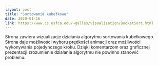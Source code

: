 ```yaml
---
layout: post
title: "Sortowanie kubełkowe"
date: 2020-01-16
link: https://www.cs.usfca.edu/~galles/visualization/BucketSort.html
---
```

Strona zawiera wizualizacje działania algorytmu sortowania kubełkowego. Strona daje możliwości wyboru prędkości animacji oraz możliwości wykonywania pojedynczego kroku. Dzięki komentarzom oraz graficznej prezentacji zrozumienie działania algorytmu nie powinno stanowić problemu. 
